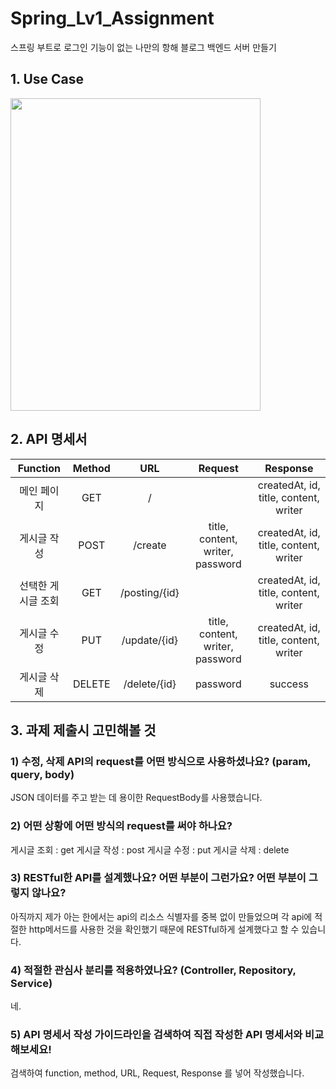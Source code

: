 # Spring_Lv1_Assignment
스프링 부트로 로그인 기능이 없는 나만의 항해 블로그 백엔드 서버 만들기


## 1. Use Case

<img src="https://user-images.githubusercontent.com/127713815/232392641-8e73792f-56bb-48ce-8549-072d5bbb6e49.jpeg" width="400" height="500"/>

## 2. API 명세서

Function|Method|URL|Request|Response
:---:|:---:|:---:|:---:|:---:
메인 페이지|GET|/| | createdAt, id, title, content, writer
게시글 작성|POST|/create | title, content, writer, password | createdAt, id, title, content, writer
선택한 게시글 조회|GET|/posting/{id} | | createdAt, id, title, content, writer
게시글 수정|PUT|/update/{id} | title, content, writer, password | createdAt, id, title, content, writer
게시글 삭제|DELETE|/delete/{id} | password | success

## 3. 과제 제출시 고민해볼 것
### 1) 수정, 삭제 API의 request를 어떤 방식으로 사용하셨나요? (param, query, body)
JSON 데이터를 주고 받는 데 용이한 RequestBody를 사용했습니다.

### 2) 어떤 상황에 어떤 방식의 request를 써야 하나요?
게시글 조회 : get
게시글 작성 : post
게시글 수정 : put
게시글 삭제 : delete

### 3) RESTful한 API를 설계했나요? 어떤 부분이 그런가요? 어떤 부분이 그렇지 않나요?
아직까지 제가 아는 한에서는 api의 리소스 식별자를 중복 없이 만들었으며 각 api에 적절한 http메서드를 사용한 것을 확인했기 때문에 RESTful하게 설계했다고 할 수 있습니다.

### 4) 적절한 관심사 분리를 적용하였나요? (Controller, Repository, Service)
네.

### 5) API 명세서 작성 가이드라인을 검색하여 직접 작성한 API 명세서와 비교해보세요!
검색하여 function, method, URL, Request, Response 를 넣어 작성했습니다.

